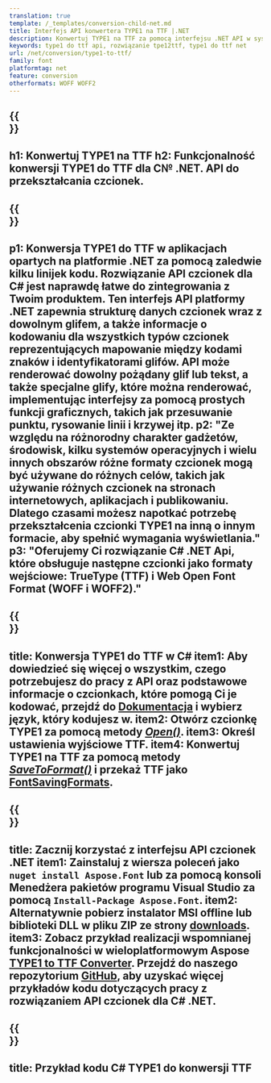 ```yaml
---
translation: true
template: /_templates/conversion-child-net.md
title: Interfejs API konwertera TYPE1 na TTF |.NET
description: Konwertuj TYPE1 na TTF za pomocą interfejsu .NET API w systemie Windows. Zintegruj tę natywną funkcję konwersji czcionek TYPE1 na TTF we własnym rozwiązaniu.
keywords: type1 do ttf api, rozwiązanie tpe12ttf, type1 do ttf net
url: /net/conversion/type1-to-ttf/
family: font
platformtag: net
feature: conversion
otherformats: WOFF WOFF2
---
```


{{<section banner>}}
---
h1: Konwertuj TYPE1 na TTF
h2: Funkcjonalność konwersji TYPE1 do TTF dla C№ .NET. API do przekształcania czcionek.
---

{{<section overview>}}
---
p1: Konwersja TYPE1 do TTF w aplikacjach opartych na platformie .NET za pomocą zaledwie kilku linijek kodu. Rozwiązanie API czcionek dla С# jest naprawdę łatwe do zintegrowania z Twoim produktem. Ten interfejs API platformy .NET zapewnia strukturę danych czcionek wraz z dowolnym glifem, a także informacje o kodowaniu dla wszystkich typów czcionek reprezentujących mapowanie między kodami znaków i identyfikatorami glifów. API może renderować dowolny pożądany glif lub tekst, a także specjalne glify, które można renderować, implementując interfejsy za pomocą prostych funkcji graficznych, takich jak przesuwanie punktu, rysowanie linii i krzywej itp.
p2: "Ze względu na różnorodny charakter gadżetów, środowisk, kilku systemów operacyjnych i wielu innych obszarów różne formaty czcionek mogą być używane do różnych celów, takich jak używanie różnych czcionek na stronach internetowych, aplikacjach i publikowaniu. Dlatego czasami możesz napotkać potrzebę przekształcenia czcionki TYPE1 na inną o innym formacie, aby spełnić wymagania wyświetlania."
p3: "Oferujemy Ci rozwiązanie С# .NET Api, które obsługuje następne czcionki jako formaty wejściowe: TrueType (TTF) i Web Open Font Format (WOFF i WOFF2)."
---

{{<section feature1>}}
---
title: Konwersja TYPE1 do TTF w C#
item1: Aby dowiedzieć się więcej o wszystkim, czego potrzebujesz do pracy z API oraz podstawowe informacje o czcionkach, które pomogą Ci je kodować, przejdź do [Dokumentacja](https://docs.aspose.com/font/) i wybierz język, który kodujesz w.
item2: Otwórz czcionkę TYPE1 za pomocą metody [*Open()*](https://reference.aspose.com/font/net/aspose.font/font/open/).
item3: Określ ustawienia wyjściowe TTF.
item4: Konwertuj TYPE1 na TTF za pomocą metody [*SaveToFormat()*](https://reference.aspose.com/font/net/aspose.font/font/savetoformat/) i przekaż TTF jako [FontSavingFormats](https://reference.aspose.com/font/net/aspose.font/fontsavingformats/).
---

{{<section feature2>}}
---
title: Zacznij korzystać z interfejsu API czcionek .NET
item1: Zainstaluj z wiersza poleceń jako ```nuget install Aspose.Font``` lub za pomocą konsoli Menedżera pakietów programu Visual Studio za pomocą ```Install-Package Aspose.Font```.
item2: Alternatywnie pobierz instalator MSI offline lub biblioteki DLL w pliku ZIP ze strony [downloads](https://downloads.aspose.com/font/net).
item3: Zobacz przykład realizacji wspomnianej funkcjonalności w wieloplatformowym Aspose [TYPE1 to TTF Converter](https://products.aspose.app/font/conversion/type1-to-ttf). Przejdź do naszego repozytorium [GitHub](https://github.com/aspose-font/Aspose.Font-Documentation/tree/master/net-examples), aby uzyskać więcej przykładów kodu dotyczących pracy z rozwiązaniem API czcionek dla C# .NET.
---

{{<section codeexample>}}
---
title: Przykład kodu C# TYPE1 do konwersji TTF
---